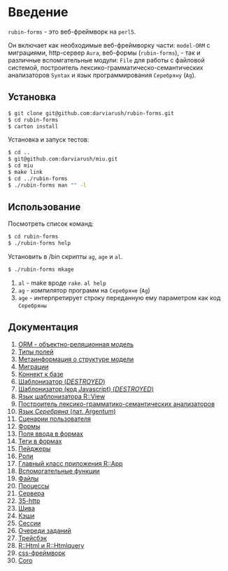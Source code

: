 # Введение

`rubin-forms` - это веб-фреймворк на `perl5`.

Он включает как необходимые веб-фреймворку части: `model-ORM` c миграциями, http-сервер `Aura`, веб-формы (`rubin-forms`), - так и различные вспомгательные модули: `File` для работы с файловой системой, построитель лексико-грамматическо-семантических анализаторов `Syntax` и язык программирования `Серебряну` (`Ag`).

## Установка

```sh
$ git clone git@github.com:darviarush/rubin-forms.git
$ cd rubin-forms
$ carton install
```

Установка и запуск тестов:

```sh
$ cd ..
$ git@github.com:darviarush/miu.git
$ cd miu
$ make link
$ cd ../rubin-forms
$ ./rubin-forms man "" -l
```

## Использование

Посмотреть список команд:

```sh
$ cd rubin-forms
$ ./rubin-forms help
```

Установить в /bin скрипты `ag`, `age` и `al`. 

```sh
$ ./rubin-forms mkage
```

1. `al` - make вроде `rake`. `al help`
2. `ag` - компилятор программ на `Серебряне` (`Ag`)
3. `age` - интерпретирует строку переданную ему параметром как код `Серебряны`


## Документация

1. [ORM - объектно-реляционная модель](mark/00-orm.markdown)
1. [Типы полей](mark/02-orm-types.markdown)
1. [Метаинформация о структуре модели](mark/03-orm-meta.markdown)
1. [Миграции](mark/04-migration.markdown)
1. [Коннект к базе](mark/09-connect.markdown)
1. [Шаблонизатор (*DESTROYED*)](mark/10-view.markdown)
1. [Шаблонизатор (код Javascript) (*DESTROYED*)](mark/11-view-js.markdown)
1. [Язык шаблонизатора R::View](mark/11-view-lang.markdown)
1. [Построитель лексико-грамматико-семантических анализаторов](mark/12-syntax.markdown)
1. [Язык *Серебряна* (лат. Argentum)](mark/13-ag.markdown)
1. [Сценарии пользователя](mark/15-users-scenaries.markdown)
1. [Формы](mark/20-form.markdown)
1. [Поля ввода в формах](mark/21-form-input.markdown)
1. [Теги в формах](mark/22-form-tag.markdown)
1. [Пейджеры](mark/23-pages.markdown)
1. [Роли](mark/24-roles.markdown)
1. [Главный класс приложения R::App](mark/30-app.markdown)
1. [Вспомогательные функции](mark/31-perl.markdown)
1. [Файлы](mark/32-file.markdown)
1. [Процессы](mark/33-process.markdown)
1. [Сервера](mark/34-serverside.markdown)
1. [35-http](mark/35-http.markdown)
1. [Шива](mark/36-shiva.markdown)
1. [Кэши](mark/37-cache.markdown)
1. [Сессии](mark/38-session.markdown)
1. [Очереди заданий](mark/39-queue.markdown)
1. [Трейсбэк](mark/40-raise.markdown)
1. [R::Html и R::Htmlquery](mark/41-html.markdown)
1. [css-фреймворк](mark/60-css.markdown)
1. [Coro](mark/91-coro.markdown)

